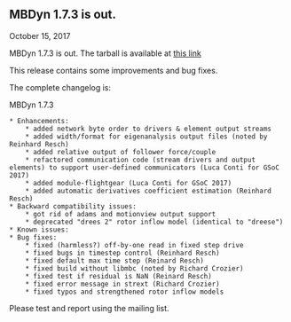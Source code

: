 ---
---
## MBDyn 1.7.3 is out.

October 15, 2017

MBDyn 1.7.3 is out. The tarball is available at
[this link](https://github.com/mmorandi/MBDyn-web/raw/main/userfiles/downloads/mbdyn-1.7.3.tar.gz)

This release contains some improvements and bug fixes.

The complete changelog is:

MBDyn 1.7.3

    * Enhancements:
        * added network byte order to drivers & element output streams
        * added width/format for eigenanalysis output files (noted by Reinhard Resch)
        * added relative output of follower force/couple
        * refactored communication code (stream drivers and output elements) to support user-defined communicators (Luca Conti for GSoC 2017)
        * added module-flightgear (Luca Conti for GSoC 2017)
        * added automatic derivatives coefficient estimation (Reinhard Resch)
    * Backward compatibility issues:
        * got rid of adams and motionview output support
        * deprecated "drees 2" rotor inflow model (identical to "dreese")
    * Known issues:
    * Bug fixes:
        * fixed (harmless?) off-by-one read in fixed step drive
        * fixed bugs in timestep control (Reinhard Resch)
        * fixed default max time step (Reinard Resch)
        * fixed build without libmbc (noted by Richard Crozier)
        * fixed test if residual is NaN (Reinard Resch)
        * fixed error message in strext (Richard Crozier)
        * fixed typos and strengthened rotor inflow models

Please test and report using the mailing list.
